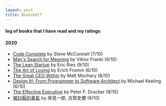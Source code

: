 ```yaml
---
layout: post
title: Bookshelf  
---
```


#### log of books that I have read and my ratings   

#### 2020 
* [Code Complete](https://www.goodreads.com/book/show/4845.Code_Complete?from_search=true&from_srp=true&qid=ZohXwBZmoQ&rank=1) by Steve McConnell  (7/10)  
* [Man's Search for Meaning](https://www.goodreads.com/book/show/4069.Man_s_Search_for_Meaning?from_search=true&from_srp=true&qid=H2QySH8BPj&rank=1) by Viktor Frankl (9/10) 
* [The Lean Startup](https://www.goodreads.com/book/show/10127019-the-lean-startup) by Eric Ries (9/10) 
* [The Art of Loving](https://www.goodreads.com/book/show/14142.The_Art_of_Loving) by  Erich Fromm (6/10)
* [The Great CEO Within](https://www.goodreads.com/book/show/48691943-the-great-ceo-within) by Matt Mochary (8/10)  
* [Design It!: From Programmer to Software Architect](https://www.goodreads.com/book/show/31670678-design-it) by Michael Keeling (6/10)  
* [The Effective Executive](https://www.goodreads.com/book/show/48019.The_Effective_Executive?from_search=true&from_srp=true&qid=z8uYKRU0a8&rank=1) by Peter F. Drucker (9/10)  
* [被討厭的勇氣](https://www.amazon.com/dp/B07KC87GT7/ref=sr_1_1?dchild=1&keywords=%E8%A2%AB%E8%A8%8E%E5%8E%AD%E7%9A%84%E5%8B%87%E6%B0%A3&qid=1588505699&sr=8-1) by 岸見一郎, 古賀史健 (9/10)  
